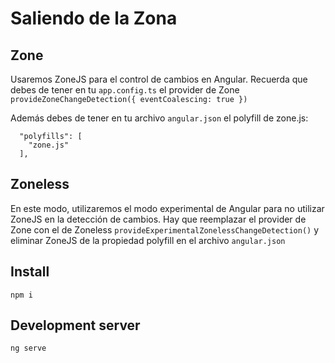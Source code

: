 # Saliendo de la Zona

## Zone

Usaremos ZoneJS para el control de cambios en Angular. Recuerda que
debes de tener en tu `app.config.ts` el provider de Zone
`provideZoneChangeDetection({ eventCoalescing: true })`

Además debes de tener en tu archivo `angular.json` el
polyfill de zone.js:

```
  "polyfills": [
    "zone.js"
  ],
```

## Zoneless

En este modo, utilizaremos el modo experimental de Angular para no
utilizar ZoneJS en la detección de cambios. Hay que reemplazar el
provider de Zone con el de Zoneless
`provideExperimentalZonelessChangeDetection()` y eliminar
ZoneJS de la propiedad polyfill en el archivo
`angular.json`

## Install

`npm i`

## Development server

`ng serve`
